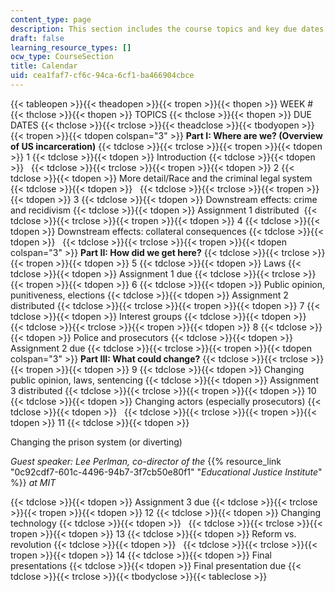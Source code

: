 ```yaml
---
content_type: page
description: This section includes the course topics and key due dates.
draft: false
learning_resource_types: []
ocw_type: CourseSection
title: Calendar
uid: cea1faf7-cf6c-94ca-6cf1-ba466904cbce
---
```

{{< tableopen >}}{{< theadopen >}}{{< tropen >}}{{< thopen >}}
WEEK #
{{< thclose >}}{{< thopen >}}
TOPICS
{{< thclose >}}{{< thopen >}}
DUE DATES
{{< thclose >}}{{< trclose >}}{{< theadclose >}}{{< tbodyopen >}}{{< tropen >}}{{< tdopen colspan="3" >}}
**Part I: Where are we? (Overview of US incarceration)**
{{< tdclose >}}{{< trclose >}}{{< tropen >}}{{< tdopen >}}
1
{{< tdclose >}}{{< tdopen >}}
Introduction
{{< tdclose >}}{{< tdopen >}}
 
{{< tdclose >}}{{< trclose >}}{{< tropen >}}{{< tdopen >}}
2
{{< tdclose >}}{{< tdopen >}}
More detail/Race and the criminal legal system
{{< tdclose >}}{{< tdopen >}}
 
{{< tdclose >}}{{< trclose >}}{{< tropen >}}{{< tdopen >}}
3
{{< tdclose >}}{{< tdopen >}}
Downstream effects: crime and recidivism
{{< tdclose >}}{{< tdopen >}}
Assignment 1 distributed 
{{< tdclose >}}{{< trclose >}}{{< tropen >}}{{< tdopen >}}
4
{{< tdclose >}}{{< tdopen >}}
Downstream effects: collateral consequences
{{< tdclose >}}{{< tdopen >}}
 
{{< tdclose >}}{{< trclose >}}{{< tropen >}}{{< tdopen colspan="3" >}}
**Part II: How did we get here?**
{{< tdclose >}}{{< trclose >}}{{< tropen >}}{{< tdopen >}}
5
{{< tdclose >}}{{< tdopen >}}
Laws
{{< tdclose >}}{{< tdopen >}}
Assignment 1 due
{{< tdclose >}}{{< trclose >}}{{< tropen >}}{{< tdopen >}}
6
{{< tdclose >}}{{< tdopen >}}
Public opinion, punitiveness, elections
{{< tdclose >}}{{< tdopen >}}
Assignment 2 distributed
{{< tdclose >}}{{< trclose >}}{{< tropen >}}{{< tdopen >}}
7
{{< tdclose >}}{{< tdopen >}}
Interest groups
{{< tdclose >}}{{< tdopen >}}
 
{{< tdclose >}}{{< trclose >}}{{< tropen >}}{{< tdopen >}}
8
{{< tdclose >}}{{< tdopen >}}
Police and prosecutors
{{< tdclose >}}{{< tdopen >}}
Assignment 2 due
{{< tdclose >}}{{< trclose >}}{{< tropen >}}{{< tdopen colspan="3" >}}
**Part III: What could change?**
{{< tdclose >}}{{< trclose >}}{{< tropen >}}{{< tdopen >}}
9
{{< tdclose >}}{{< tdopen >}}
Changing public opinion, laws, sentencing
{{< tdclose >}}{{< tdopen >}}
Assignment 3 distributed
{{< tdclose >}}{{< trclose >}}{{< tropen >}}{{< tdopen >}}
10
{{< tdclose >}}{{< tdopen >}}
Changing actors (especially prosecutors)
{{< tdclose >}}{{< tdopen >}}
 
{{< tdclose >}}{{< trclose >}}{{< tropen >}}{{< tdopen >}}
11
{{< tdclose >}}{{< tdopen >}}

Changing the prison system (or diverting)

*Guest speaker: Lee Perlman, co-director of the* {{% resource_link "0c92cdf7-601c-4496-94b7-3f7cb50e80f1" "*Educational Justice Institute*" %}} *at MIT*

{{< tdclose >}}{{< tdopen >}}
﻿Assignment 3 due
{{< tdclose >}}{{< trclose >}}{{< tropen >}}{{< tdopen >}}
12
{{< tdclose >}}{{< tdopen >}}
Changing technology
{{< tdclose >}}{{< tdopen >}}
 
{{< tdclose >}}{{< trclose >}}{{< tropen >}}{{< tdopen >}}
13
{{< tdclose >}}{{< tdopen >}}
Reform vs. revolution
{{< tdclose >}}{{< tdopen >}}
 
{{< tdclose >}}{{< trclose >}}{{< tropen >}}{{< tdopen >}}
14
{{< tdclose >}}{{< tdopen >}}
Final presentations
{{< tdclose >}}{{< tdopen >}}
Final presentation due
{{< tdclose >}}{{< trclose >}}{{< tbodyclose >}}{{< tableclose >}}